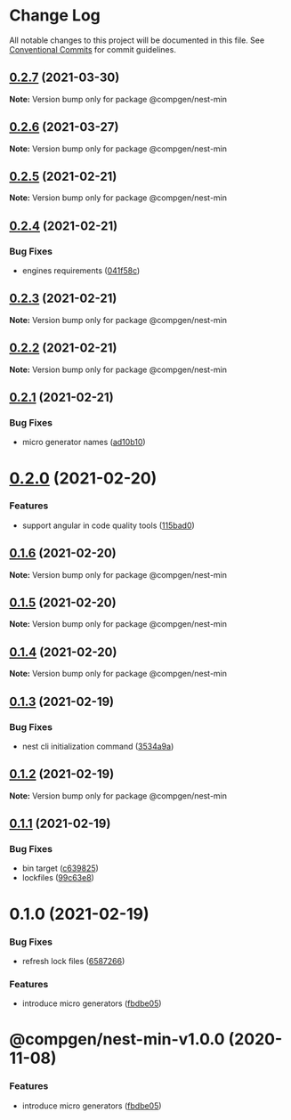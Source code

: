 # Change Log

All notable changes to this project will be documented in this file.
See [Conventional Commits](https://conventionalcommits.org) for commit guidelines.

## [0.2.7](https://github.com/developer239/compgen/compare/@compgen/nest-min@0.2.6...@compgen/nest-min@0.2.7) (2021-03-30)

**Note:** Version bump only for package @compgen/nest-min





## [0.2.6](https://github.com/developer239/compgen/compare/@compgen/nest-min@0.2.5...@compgen/nest-min@0.2.6) (2021-03-27)

**Note:** Version bump only for package @compgen/nest-min





## [0.2.5](https://github.com/developer239/compgen/compare/@compgen/nest-min@0.2.4...@compgen/nest-min@0.2.5) (2021-02-21)

**Note:** Version bump only for package @compgen/nest-min





## [0.2.4](https://github.com/developer239/compgen/compare/@compgen/nest-min@0.2.3...@compgen/nest-min@0.2.4) (2021-02-21)


### Bug Fixes

* engines requirements ([041f58c](https://github.com/developer239/compgen/commit/041f58cffca7b9db89515ed7e2d77535750cedd6))





## [0.2.3](https://github.com/developer239/compgen/compare/@compgen/nest-min@0.2.2...@compgen/nest-min@0.2.3) (2021-02-21)

**Note:** Version bump only for package @compgen/nest-min





## [0.2.2](https://github.com/developer239/compgen/compare/@compgen/nest-min@0.2.1...@compgen/nest-min@0.2.2) (2021-02-21)

**Note:** Version bump only for package @compgen/nest-min





## [0.2.1](https://github.com/developer239/compgen/compare/@compgen/nest-min@0.2.0...@compgen/nest-min@0.2.1) (2021-02-21)


### Bug Fixes

* micro generator names ([ad10b10](https://github.com/developer239/compgen/commit/ad10b10f7211b5b791b1c43d5da5e59e4dd6195d))





# [0.2.0](https://github.com/developer239/compgen/compare/@compgen/nest-min@0.1.6...@compgen/nest-min@0.2.0) (2021-02-20)


### Features

* support angular in code quality tools ([115bad0](https://github.com/developer239/compgen/commit/115bad0e04e490152dcf57341ae2a3c6112f6e2d))





## [0.1.6](https://github.com/developer239/compgen/compare/@compgen/nest-min@0.1.5...@compgen/nest-min@0.1.6) (2021-02-20)

**Note:** Version bump only for package @compgen/nest-min





## [0.1.5](https://github.com/developer239/compgen/compare/@compgen/nest-min@0.1.4...@compgen/nest-min@0.1.5) (2021-02-20)

**Note:** Version bump only for package @compgen/nest-min





## [0.1.4](https://github.com/developer239/compgen/compare/@compgen/nest-min@0.1.3...@compgen/nest-min@0.1.4) (2021-02-20)

**Note:** Version bump only for package @compgen/nest-min





## [0.1.3](https://github.com/developer239/compgen/compare/@compgen/nest-min@0.1.2...@compgen/nest-min@0.1.3) (2021-02-19)


### Bug Fixes

* nest cli initialization command ([3534a9a](https://github.com/developer239/compgen/commit/3534a9a9307dd667077a55a50f9b77dce10fbb54))





## [0.1.2](https://github.com/developer239/compgen/compare/@compgen/nest-min@0.1.1...@compgen/nest-min@0.1.2) (2021-02-19)

**Note:** Version bump only for package @compgen/nest-min





## [0.1.1](https://github.com/developer239/compgen/compare/@compgen/nest-min@0.1.0...@compgen/nest-min@0.1.1) (2021-02-19)


### Bug Fixes

* bin target ([c639825](https://github.com/developer239/compgen/commit/c639825f9c5c430880d33deeb648c9a087102fae))
* lockfiles ([99c63e8](https://github.com/developer239/compgen/commit/99c63e8f7192b2a8262f74e6f0fbd6943ebc1eb4))





# 0.1.0 (2021-02-19)


### Bug Fixes

* refresh lock files ([6587266](https://github.com/developer239/compgen/commit/658726677f8e29849ac47411a84a5569008fa3e0))


### Features

* introduce micro generators ([fbdbe05](https://github.com/developer239/compgen/commit/fbdbe0523b9f3187c4f8d08248eeb8a679650afd))





# @compgen/nest-min-v1.0.0 (2020-11-08)


### Features

* introduce micro generators ([fbdbe05](https://github.com/developer239/compgen/commit/fbdbe0523b9f3187c4f8d08248eeb8a679650afd))
